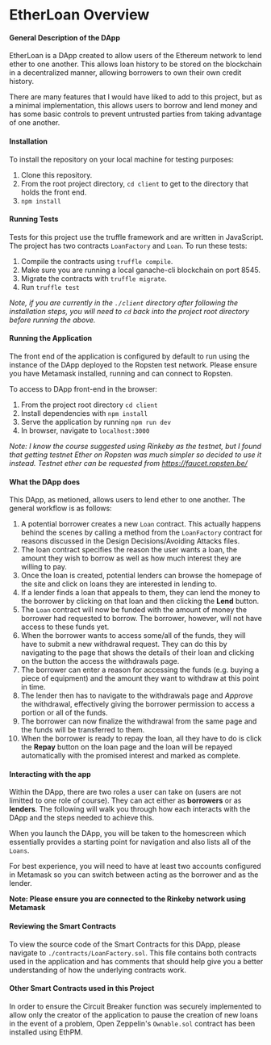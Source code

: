 # EtherLoan Overview

#### General Description of the DApp

EtherLoan is a DApp created to allow users of the Ethereum network to lend ether to one another. This allows loan history to be stored on the blockchain in a decentralized manner, allowing borrowers to own their own credit history.

There are many features that I would have liked to add to this project, but as a minimal implementation, this allows users to borrow and lend money and has some basic controls to prevent untrusted parties from taking advantage of one another.

#### Installation

To install the repository on your local machine for testing purposes:

1. Clone this repository.
2. From the root project directory, `cd client` to get to the directory that holds the front end.
3. `npm install`

#### Running Tests

Tests for this project use the truffle framework and are written in JavaScript. The project has two contracts `LoanFactory` and `Loan`. To run these tests:

1. Compile the contracts using `truffle compile`.
2. Make sure you are running a local ganache-cli blockchain on port 8545.
3. Migrate the contracts with `truffle migrate`.
4. Run `truffle test`

*Note, if you are currently in the `./client` directory after following the installation steps, you will need to `cd` back into the project root directory before running the above.*

#### Running the Application

The front end of the application is configured by default to run using the instance of the DApp deployed to the Ropsten test network. Please ensure you have Metamask installed, running and can connect to Ropsten.

To access to DApp front-end in the browser:
1. From the project root directory `cd client`
2. Install dependencies with `npm install`
3. Serve the application by running `npm run dev`
4. In browser, navigate to `localhost:3000`

*Note: I know the course suggested using Rinkeby as the testnet, but I found that getting testnet Ether on Ropsten was much simpler so decided to use it instead. Testnet ether can be requested from https://faucet.ropsten.be/*

#### What the DApp does

This DApp, as metioned, allows users to lend ether to one another. The general workflow is as follows:

1. A potential borrower creates a new `Loan` contract. This actually happens behind the scenes by calling a method from the `LoanFactory` contract for reasons discussed in the Design Decisions/Avoiding Attacks files.
2. The loan contract specifies the reason the user wants a loan, the amount they wish to borrow as well as how much interest they are willing to pay.
3. Once the loan is created, potential lenders can browse the homepage of the site and click on loans they are interested in lending to.
4. If a lender finds a loan that appeals to them, they can lend the money to the borrower by clicking on that loan and then clicking the **Lend** button.
5. The `Loan` contract will now be funded with the amount of money the borrower had requested to borrow. The borrower, however, will not have access to these funds yet.
6. When the borrower wants to access some/all of the funds, they will have to submit a new withdrawal request. They can do this by navigating to the page that shows the details of their loan and clicking on the button the access the withdrawals page.
7. The borrower can enter a reason for accessing the funds (e.g. buying a piece of equipment) and the amount they want to withdraw at this point in time.
8. The lender then has to navigate to the withdrawals page and *Approve* the withdrawal, effectively giving the borrower permission to access a portion or all of the funds.
9. The borrower can now finalize the withdrawal from the same page and the funds will be transferred to them.
10. When the borrower is ready to repay the loan, all they have to do is click the **Repay** button on the loan page and the loan will be repayed automatically with the promised interest and marked as complete.

#### Interacting with the app

Within the DApp, there are two roles a user can take on (users are not limitted to one role of course). They can act either as **borrowers** or as **lenders**. The following will walk you through how each interacts with the DApp and the steps needed to achieve this.

When you launch the DApp, you will be taken to the homescreen which essentially provides a starting point for navigation and also lists all of the `Loans`.

For best experience, you will need to have at least two accounts configured in Metamask so you can switch between acting as the borrower and as the lender.

**Note: Please ensure you are connected to the Rinkeby network using Metamask**

#### Reviewing the Smart Contracts

To view the source code of the Smart Contracts for this DApp, please navigate to `./contracts/LoanFactory.sol`. This file contains both contracts used in the application and has comments that should help give you a better understanding of how the underlying contracts work.

#### Other Smart Contracts used in this Project

In order to ensure the Circuit Breaker function was securely implemented to allow only the creator of the application to pause the creation of new loans in the event of a problem, Open Zeppelin's `Ownable.sol` contract has been installed using EthPM. 
